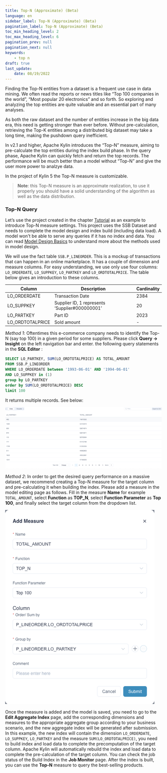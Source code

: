```yaml
---
title: Top-N (Approximate) (Beta)
language: en
sidebar_label: Top-N (Approximate) (Beta)
pagination_label: Top-N (Approximate) (Beta)
toc_min_heading_level: 2
toc_max_heading_level: 6
pagination_prev: null
pagination_next: null
keywords:
    - top n
draft: true
last_update:
    date: 08/19/2022
---
```



Finding the Top-N entities from a dataset is a frequent use case in data mining. We often read the reports or news titles like “Top 100 companies in the world”, “Most popular 20 electronics” and so forth. So exploring and analyzing the top entities are quite valuable and an essential part of many analyses.

As both the raw dataset and the number of entities increase in the big data era, this need is getting stronger than ever before. Without pre-calculation, retrieving the Top-K entities among a distributed big dataset may take a long time, making the pushdown query inefficient.

In v2.1 and higher, Apache Kylin introduces the “Top-N” measure, aiming to pre-calculate the top entities during the index build phase. In the query phase, Apache Kylin can quickly fetch and return the top records. The performance will be much better than a model without “Top-N” and give the user more power to analzye data.

In the project of Kylin 5 the Top-N measure is customizable.

> **Note**: this Top-N measure is an approximate realization, to use it properly you should have a solid understanding of the algorithm as well as the data distribution.



### Top-N Query

Let’s use the project created in the chapter [Tutorial](../../../quickstart/expert_mode_tutorial.md) as an example to introduce Top-N measure settings. This project uses the SSB Dataset and needs to complete the model design and index build (including data load). A model won't be able to serve any queries if it has no index and data. You can read [Model Design Basics](../data_modeling.en.md) to understand more about the methods used in model design. 

We will use the fact table `SSB.P_LINEORDER`. This is a mockup of transactions that can happen in an online marketplace. It has a couple of dimension and measure columns. For easy understanding, we use only use four columns:  `LO_ORDERDATE`, `LO_SUPPKEY`, `LO_PARTKEY` and `LO_ORDTOTALPRICE`. The table below gives an introduction to these columns. 

| Column           | Description                                    | Cardinality |
| ---------------- | ---------------------------------------------- | ----------- |
| LO_ORDERDATE     | Transaction Date                               | 2384        |
| LO_SUPPKEY       | Supplier ID, 1 represents ‘Supplier#000000001’ | 20          |
| LO_PARTKEY       | Part ID                                        | 2023        |
| LO_ORDTOTALPRICE | Sold amount                                    | -           |

*Method 1*: Oftentimes this e-commerce company needs to identify the Top-N (say top 100) in a given period for some suppliers. Please click **Query -> Insight** on the left navigation bar and enter. the following query statements in the **SQL Editor** :

```sql
SELECT LO_PARTKEY, SUM(LO_ORDTOTALPRICE) AS TOTAL_AMOUNT
FROM SSB.P_LINEORDER
WHERE LO_ORDERDATE between '1993-06-01' AND '1994-06-01' 
AND LO_SUPPKEY in (1) 
group by LO_PARTKEY
order by SUM(LO_ORDTOTALPRICE) DESC 
limit 100
```

It returns multiple records. See below:

![Query Result](images/topn_result.png)

*Method 2*: In order to get the desired query performance on a massive dataset, we recommend creating a Top-N measure for the target column and pre-calculating it when building the index. Please add a measure in the model editing page as follows. Fill in the measure **Name** for example `TOTAL_AMOUNT`, select **Function** as **TOP_N**, select **Function Parameter** as **Top 100**, and finally select the target column from the dropdown list.

![Add Top-N Measure](images/topN_measure_edit.png)

Once the measure is added and the model is saved, you need to go to the **Edit Aggregate Index** page, add the corresponding dimensions and measures to the appropriate aggregate group according to your business scenario, and the new aggregate index will be generated after submission. In this example, the new index will contain the dimension `LO_ORDERDATE`, `LO_SUPPKEY`, `LO_PARTKEY` and the measure ` SUM(LO_ORDTOTALPRICE) `, you need to build index and load data to complete the precomputation of the target column. Apache Kylin will automatically rebuild the index and load data to complete the pre-calculation of the target column. You can check the job status of the Build Index in the **Job Monitor** page. After the index is built, you can use the **Top-N** measure to query the best-selling products.



